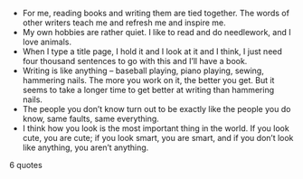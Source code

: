  - For me, reading books and writing them are tied together. The words of other writers teach me and refresh me and inspire me.
 - My own hobbies are rather quiet. I like to read and do needlework, and I love animals.
 - When I type a title page, I hold it and I look at it and I think, I just need four thousand sentences to go with this and I’ll have a book.
 - Writing is like anything – baseball playing, piano playing, sewing, hammering nails. The more you work on it, the better you get. But it seems to take a longer time to get better at writing than hammering nails.
 - The people you don’t know turn out to be exactly like the people you do know, same faults, same everything.
 - I think how you look is the most important thing in the world. If you look cute, you are cute; if you look smart, you are smart, and if you don’t look like anything, you aren’t anything.

6 quotes
